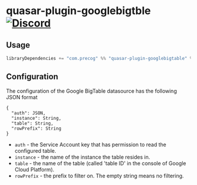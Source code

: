 # quasar-plugin-googlebigtble [![Discord](https://img.shields.io/discord/373302030460125185.svg?logo=discord)](https://discord.gg/pSSqJrr)

## Usage

```sbt
libraryDependencies += "com.precog" %% "quasar-plugin-googlebigtable" % <version>
```

## Configuration

The configuration of the Google BigTable datasource has the following JSON format

```
{
  "auth": JSON,
  "instance": String,
  "table": String,
  "rowPrefix": String
}
```

* `auth` - the Service Account key that has permission to read the configured table.
* `instance` - the name of the instance the table resides in.
* `table` - the name of the table (called 'table ID' in the console of Google Cloud Platform).
* `rowPrefix` - the prefix to filter on. The empty string means no filtering.